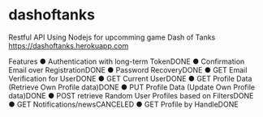 # dashoftanks
Restful API Using Nodejs for upcomming game Dash of Tanks
https://dashoftanks.herokuapp.com

Features
● Authentication with long-term TokenDONE 
● Confirmation Email over RegistrationDONE 
● Password RecoveryDONE 
● GET Email Verification for UserDONE 
● GET Current UserDONE 
● GET Profile Data​ (Retrieve Own Profile data)DONE 
● PUT Profile Data​ (Update Own Profile data)DONE 
● POST retrieve Random User Profiles based on FiltersDONE  
● GET Notifications/newsCANCELED 
● GET Profile by HandleDONE 
